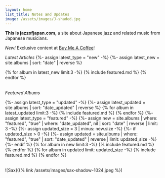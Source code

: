```yaml
---
layout: home
list_title: Notes and Updates
image: /assets/images/J-shaded.jpg
---
```

**This is jazzofjapan.com**, a site about Japanese jazz and related music from Japanese musicians. 

*New!* Exclusive content at [Buy Me A Coffee](https://www.buymeacoffee.com/brmc)!

_Latest Articles_
{%- assign latest_type = "new" -%}
{%- assign latest_new = site.albums | sort: "date" | reverse %}
<table>
  <tbody>
    <tr>
{% for album in latest_new limit:3 -%}
{% include featured.md %}
{% endfor %}
   </tr>
  </tbody>
</table>

_Featured Albums_
<table>
  <tbody>  
    <tr>
{%- assign latest_type = "updated" -%}
{%- assign latest_updated = site.albums | sort: "date_updated" | reverse %}
{% for album in latest_updated limit:3 -%}
{% include featured.md %}
{% endfor %}
   </tr>
    <tr>
{%- assign latest_type = "featured" -%}
{%- assign new = site.albums | where: "featured", "true" | where: "date_updated", nil | sort: "date" | reverse | limit: 3 -%}
{%- assign updated_size = 3 | minus: new.size -%}
{%- if updated_size > 0 -%}
{%- assign updated = site.albums | where: "featured", "true" | sort: "date_updated" | reverse | limit: updated_size -%}
{%- endif %}
{% for album in new limit:3 -%}
{% include featured.md %}
{% endfor %}
{% for album in updated limit: updated_size -%}
{% include featured.md %}
{% endfor %}
   </tr>
  </tbody>
</table>

![Sax]({% link /assets/images/sax-shadow-1024.jpeg %})



